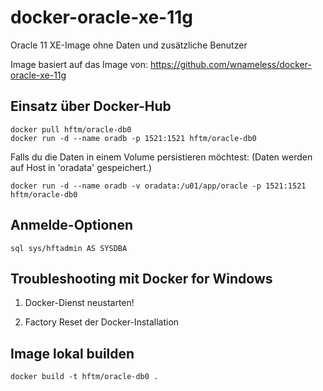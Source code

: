 docker-oracle-xe-11g
============================
Oracle 11 XE-Image ohne Daten und zusätzliche Benutzer
  
Image basiert auf das Image von: https://github.com/wnameless/docker-oracle-xe-11g


## Einsatz über Docker-Hub
```
docker pull hftm/oracle-db0
docker run -d --name oradb -p 1521:1521 hftm/oracle-db0
```

Falls du die Daten in einem Volume persistieren möchtest: (Daten werden auf Host in 'oradata' gespeichert.)
```
docker run -d --name oradb -v oradata:/u01/app/oracle -p 1521:1521 hftm/oracle-db0
```

## Anmelde-Optionen
```
sql sys/hftadmin AS SYSDBA
```

## Troubleshooting mit Docker for Windows
1. Docker-Dienst neustarten!

2. Factory Reset der Docker-Installation

## Image lokal builden
```
docker build -t hftm/oracle-db0 .
```